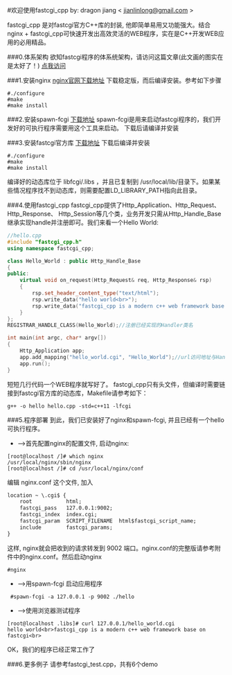 ﻿#欢迎使用fastcgi_cpp
by: dragon jiang <  jianlinlong@gmail.com  >

fastcgi_cpp 是对fastcgi官方C++库的封装, 他即简单易用又功能强大。结合nginx + fastcgi_cpp可快速开发出高效灵活的WEB程序，实在是C++开发WEB应用的必用精品。

###0.体系架构
欲知fastcgi程序的体系统架构，请访问这篇文章(此文画的图实在是太好了！)
[点我访问](http://www.cnblogs.com/skynet/p/4173450.html)

###1.安装nginx
[nginx官网下载地址](http://nginx.org/en/download.html)
下载稳定版，而后编译安装。参考如下步骤
```shell
#./configure
#make
#make install
```

###2.安装spawn-fcgi
[下载地址](https://github.com/lighttpd/spawn-fcgi)
spawn-fcgi是用来启动fastcgi程序的，我们开发好的可执行程序需要用这个工具来启动。 下载后请编译并安装

###3.安装fastcgi官方库
[下载地址](http://www.fastcgi.com/drupal/node/5)
下载后编译并安装
```shell
#./configure
#make
#make install
```
编译好的动态库位于 libfcgi/.libs ，并且已复制到 /usr/local/lib/目录下。如果某些情况程序找不到动态库，则需要配置LD_LIBRARY_PATH指向此目录。

###4.使用fastcgi_cpp
fastcgi_cpp提供了Http_Application、Http_Request、Http_Response、 Http_Session等几个类，业务开发只需从Http_Handle_Base继承实现handle并注册即可。我们来看一个Hello World:
```cpp
//hello.cpp
#include "fastcgi_cpp.h"
using namespace fastcgi_cpp;

class Hello_World : public Http_Handle_Base 
{
public:
    virtual void on_request(Http_Request& req, Http_Response& rsp)
    {
        rsp.set_header_content_type("text/html");
        rsp.write_data("hello world<br>");
        rsp.write_data("fastcgi_cpp is a modern c++ web framework base on fastcgi<br>");
    }
};
REGISTRAR_HANDLE_CLASS(Hello_World);//注册已经实现的Handler类名

int main(int argc, char* argv[])
{
    Http_Application app;
    app.add_mapping("hello_world.cgi", "Hello_World");//url访问地址与Handler绑定，可实现从配置文件中加载
    app.run();
}
```
短短几行代码一个WEB程序就写好了。
fastcgi_cpp只有头文件，但编译时需要链接到fastcgi官方库的动态库，Makefile请参考如下：
```shell
g++ -o hello hello.cpp -std=c++11 -lfcgi 
```

###5.程序部署
到此，我们已安装好了nginx和spawn-fcgi, 并且已经有一个hello可执行程序。

 - -->首先配置nginx的配置文件, 启动nginx:


```shell
[root@localhost /]# which nginx
/usr/local/nginx/sbin/nginx
[root@localhost /]# cd /usr/local/nginx/conf
```
编辑 nginx.conf 这个文件, 加入
```txt
location ~ \.cgi$ {
    root           html;
    fastcgi_pass   127.0.0.1:9002;
    fastcgi_index  index.cgi;
    fastcgi_param  SCRIPT_FILENAME  html$fastcgi_script_name;
    include        fastcgi_params;
}
```
这样, nginx就会把收到的请求转发到 9002 端口。nginx.conf的完整版请参考附件中的nginx.conf。然后启动nginx
```shell
#nginx
```

 - -->用spawn-fcgi 启动应用程序 
```shell
 #spawn-fcgi -a 127.0.0.1 -p 9002 ./hello
```
 
 - -->使用浏览器测试程序
```shell
[root@localhost .libs]# curl 127.0.0.1/hello_world.cgi
hello world<br>fastcgi_cpp is a modern c++ web framework base on fastcgi<br>
```
OK，我们的程序已经正常工作了

###6.更多例子
请参考fastcgi_test.cpp，共有6个demo
